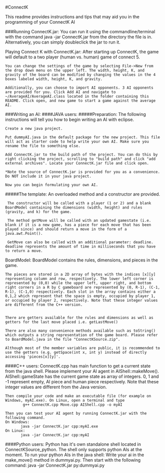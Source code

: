 #ConnectK

This readme provides instructions and tips that may aid you in the programming of your ConnectK AI

###Running ConnectK.jar:
	You can run it using the commandline/terminal with the command java -jar ConnectK.jar from the directory the file is in.
	Alternatively, you can simply doubleclick the jar to run it.
	
Playing Connect K with ConnectK.jar:
	After starting up ConnectK, the game will default to a two player (human vs. human) game of connect 5.

	You can change the settings of the game by selecting File->New from the drop down menu on the upper left. The width, height, K, and gravity of the board can be modified by changing the values in the 4 boxes labeled width, height, K, and gravity. 
	
	Additionally, you can choose to import AI opponents. 3 AI opponents are provided for you. Click Add AI and navigate to ~/AverageAI/AverageAI.class located in the folder containing this README. Click open, and new game to start a game against the average AI. 

###Writing an AI:
####JAVA users:
#####Preparation: 
	The following instructions will tell you how to begin writing an AI with eclipse. 
	
	Create a new java project.
	
	Put dummyAI.java in the default package for the new project. This file will act as starter code to help write your own AI. Make sure you rename the file to something else. 

	Add ConnectK.jar to the build path of the project. You can do this by right clicking the project, scrolling to "build path" and click "add external archives". Locate your ConnectK.jar file and click open. 
	
	*Note the source of ConnectK.jar is provided for you as a convenience. Do NOT include it in your java project. 
	
	Now you can begin formulating your own AI. 

#####The template:
	 An overloaded method and a constructor are provided. 
	 
	 The constructor will be called with a player (1 or 2) and a blank BoardModel containing the dimensions (width, height) and rules (gravity, and k) for the game. 
	 
	 The method getMove will be called with an updated gamestate (i.e. blank if it is a new game, has a piece for each move that has been played since) and should return a move in the form of a java.awt.Point(). 
	 
	 GetMove can also be called with an additional parameter: deadline. deadline represents the amount of time in milliseconds that you have to return a move. 

BoardModel: 
	BoardModel contains the rules, dimensions, and pieces in the game. 
	
	The pieces are stored in a 2D array of bytes with the indices [x][y] representing column and row, respectively. The lower left corner is represented by (0,0) while the upper left, upper right, and bottom right corners in a R by C gameboard are represented by (0, R-1), (C-1, R-1), (C-1,0) respectively. Each slot in the array contains either a 0,1,2 which represent that the space is empty, occupied by player 1, or occupied by player 2, respectively. Note that these integer values are different from the C++ version.
	
	
	There are getters available for the rules and dimensions as well as getters for the last move placed i.e. getLastMove()
	
	There are also many convenience methods available such as toString() which outputs a string representation of the game board. Please refer to BoardModel.java in the file "ConnectKSource.zip".	
	
	Although most of the member variables are public, it is recommended to use the getters (e.g. getSpace(int x, int y) instead of directly accessing 'pieces[x][y]'. 

####C++ users:
	ConnectK.cpp has main function to get a current state from the java shell. Please implement your AI agent in AIShell::makeMove(). AIShell::gameState has the current game state as array of integers. 0, 1 and -1 represent empty, AI piece and human piece respectively. Note that these integer values are different from the Java version.

	Then compile your code and make an executable file (for example on Windows, myAI.exe). On Linux, open a terminal and type
			g++ ConnectK.cpp Move.cpp AIShell.cpp -o myAI

	Then you can test your AI agent by running ConnectK.jar with the following command.
	On Windows:
		   java -jar ConnectK.jar cpp:myAI.exe
	On Linux:
		   java -jar ConnectK.jar cpp:myAI
####Python users:
	Python has it's own standalone shell located in ConnectKSource_python. The shell only supports python AIs at the moment. To run your python AIs in the java shell:
	Write your ai in the make_move() method in dummyai.py.
	Then start with the following command:
		java -jar ConnectK.jar py:dummyai.py

